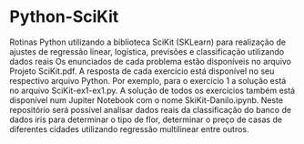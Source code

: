 # Python-SciKit
Rotinas Python utilizando a biblioteca SciKit (SKLearn) para realização de ajustes de regressão linear, logística, previsões e classificação utilizando dados reais
Os enunciados de cada problema estão disponíveis no arquivo Projeto SciKit.pdf. 
A resposta de cada exercício está disponível no seu respectivo arquivo Python. Por exemplo, para o exercício 1 a solução está no arquivo SciKit-ex1-ex1.py. A solução de todos os exercícios também está disponível num Jupiter Notebook com o nome SkiKit-Danilo.ipynb. 
Neste repositório será possível analisar dados reais da classificação do banco de dados iris para determinar o tipo de flor, determinar o preço de casas de diferentes cidades utilizando regressão multilinear entre outros.